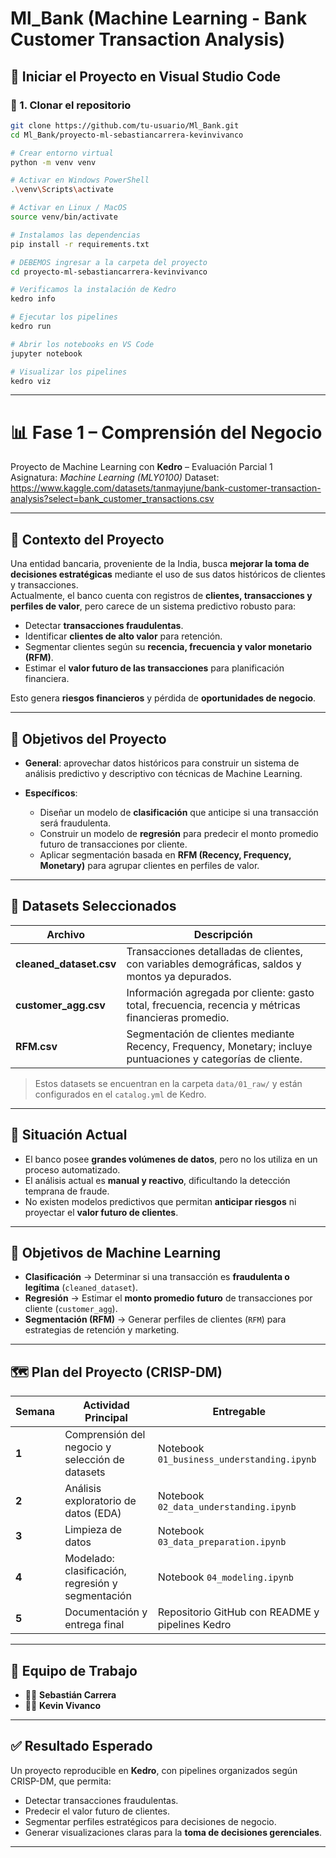 # Ml_Bank (Machine Learning - Bank Customer Transaction Analysis)

## 🚀 Iniciar el Proyecto en Visual Studio Code  

### 🔹 1. Clonar el repositorio
```bash
git clone https://github.com/tu-usuario/Ml_Bank.git
cd Ml_Bank/proyecto-ml-sebastiancarrera-kevinvivanco

# Crear entorno virtual
python -m venv venv

# Activar en Windows PowerShell
.\venv\Scripts\activate

# Activar en Linux / MacOS
source venv/bin/activate

# Instalamos las dependencias
pip install -r requirements.txt

# DEBEMOS ingresar a la carpeta del proyecto
cd proyecto-ml-sebastiancarrera-kevinvivanco

# Verificamos la instalación de Kedro
kedro info

# Ejecutar los pipelines
kedro run

# Abrir los notebooks en VS Code
jupyter notebook

# Visualizar los pipelines
kedro viz
```

---

# 📊 Fase 1 – Comprensión del Negocio

Proyecto de Machine Learning con **Kedro** – Evaluación Parcial 1  
Asignatura: *Machine Learning (MLY0100)* 
Dataset: https://www.kaggle.com/datasets/tanmayjune/bank-customer-transaction-analysis?select=bank_customer_transactions.csv  

---

## 🏦 Contexto del Proyecto

Una entidad bancaria, proveniente de la India, busca **mejorar la toma de decisiones estratégicas** mediante el uso de sus datos históricos de clientes y transacciones.  
Actualmente, el banco cuenta con registros de **clientes, transacciones y perfiles de valor**, pero carece de un sistema predictivo robusto para:

- Detectar **transacciones fraudulentas**.  
- Identificar **clientes de alto valor** para retención.  
- Segmentar clientes según su **recencia, frecuencia y valor monetario (RFM)**.  
- Estimar el **valor futuro de las transacciones** para planificación financiera.  

Esto genera **riesgos financieros** y pérdida de **oportunidades de negocio**.

---

## 🎯 Objetivos del Proyecto

- **General**: aprovechar datos históricos para construir un sistema de análisis predictivo y descriptivo con técnicas de Machine Learning.  

- **Específicos**:  
  - Diseñar un modelo de **clasificación** que anticipe si una transacción será fraudulenta.  
  - Construir un modelo de **regresión** para predecir el monto promedio futuro de transacciones por cliente.  
  - Aplicar segmentación basada en **RFM (Recency, Frequency, Monetary)** para agrupar clientes en perfiles de valor.  

---

## 📂 Datasets Seleccionados

| Archivo                 | Descripción |
|--------------------------|-------------|
| **cleaned_dataset.csv** | Transacciones detalladas de clientes, con variables demográficas, saldos y montos ya depurados. |
| **customer_agg.csv**    | Información agregada por cliente: gasto total, frecuencia, recencia y métricas financieras promedio. |
| **RFM.csv**             | Segmentación de clientes mediante Recency, Frequency, Monetary; incluye puntuaciones y categorías de cliente. |

> Estos datasets se encuentran en la carpeta `data/01_raw/` y están configurados en el `catalog.yml` de Kedro.

---

## 📌 Situación Actual

- El banco posee **grandes volúmenes de datos**, pero no los utiliza en un proceso automatizado.  
- El análisis actual es **manual y reactivo**, dificultando la detección temprana de fraude.  
- No existen modelos predictivos que permitan **anticipar riesgos** ni proyectar el **valor futuro de clientes**.  

---

## 🧠 Objetivos de Machine Learning

- **Clasificación** → Determinar si una transacción es **fraudulenta o legítima** (`cleaned_dataset`).  
- **Regresión** → Estimar el **monto promedio futuro** de transacciones por cliente (`customer_agg`).  
- **Segmentación (RFM)** → Generar perfiles de clientes (`RFM`) para estrategias de retención y marketing.  

---

## 🗺️ Plan del Proyecto (CRISP-DM)

| Semana | Actividad Principal | Entregable |
|--------|---------------------|------------|
| **1**  | Comprensión del negocio y selección de datasets | Notebook `01_business_understanding.ipynb` |
| **2**  | Análisis exploratorio de datos (EDA) | Notebook `02_data_understanding.ipynb` |
| **3**  | Limpieza de datos | Notebook `03_data_preparation.ipynb` |
| **4**  | Modelado: clasificación, regresión y segmentación | Notebook `04_modeling.ipynb` |
| **5**  | Documentación y entrega final | Repositorio GitHub con README y pipelines Kedro |

---

## 👥 Equipo de Trabajo

- 🧑‍💻 **Sebastián Carrera**  
- 🧑‍💻 **Kevin Vivanco**  

---

## ✅ Resultado Esperado

Un proyecto reproducible en **Kedro**, con pipelines organizados según CRISP-DM, que permita:  
- Detectar transacciones fraudulentas.  
- Predecir el valor futuro de clientes.  
- Segmentar perfiles estratégicos para decisiones de negocio.  
- Generar visualizaciones claras para la **toma de decisiones gerenciales**.  

---

